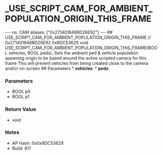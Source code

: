 # _USE_SCRIPT_CAM_FOR_AMBIENT_POPULATION_ORIGIN_THIS_FRAME

--- ns: CAM aliases: ["0x271401846BD26E92"] --- ## USE_SCRIPT_CAM_FOR_AMBIENT_POPULATION_ORIGIN_THIS_FRAME  // 0x271401846BD26E92 0x8DC53629 void USE_SCRIPT_CAM_FOR_AMBIENT_POPULATION_ORIGIN_THIS_FRAME(BOOL vehicles, BOOL peds); Sets the ambient ped & vehicle population spawning origin to be based around the active scripted camera for this frame This will prevent vehicles from being created close to the camera and/or on-screen  ## Parameters * **vehicles**: * **peds**:

### Parameters
* BOOL p0
* BOOL p1

### Return Value
* void

### Notes
* AP Hash: 0x0x8DC53629
* Build: 811

